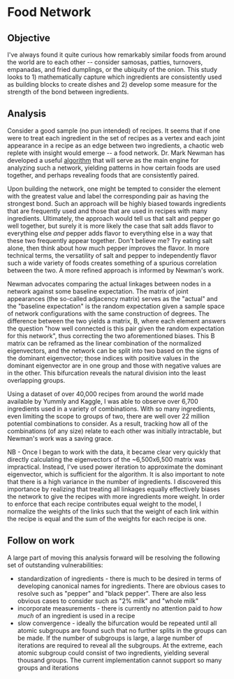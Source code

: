 # Food Network

## Objective

I've always found it quite curious how remarkably similar foods from around the world are to each other -- consider samosas, patties, turnovers, empanadas, and fried dumplings, or the ubiquity of the onion. This study looks to 1) mathematically capture which ingredients are consistently used as building blocks to create dishes and 2) develop some measure for the strength of the bond between ingredients.

## Analysis

Consider a good sample (no pun intended) of recipes. It seems that if one were to treat each ingredient in the set of recipes as a vertex and each joint appearance in a recipe as an edge between two ingredients, a chaotic web replete with insight would emerge -- a food network. Dr. Mark Newman has developed a useful [algorithm](http://www.pnas.org/content/103/23/8577.full.pdf) that will serve as the main engine for analyzing such a network, yielding patterns in how certain foods are used together, and perhaps revealing foods that are consistently paired.

Upon building the network, one might be tempted to consider the element with the greatest value and label the corresponding pair as having the strongest bond. Such an approach will be highly biased towards ingredients that are frequently used and those that are used in recipes with many ingredients. Ultimately, the approach would tell us that salt and pepper go well together, but surely it is more likely the case that salt adds flavor to everything else *and* pepper adds flavor to everything else in a way that these two frequently appear together. Don't believe me? Try eating salt alone, then think about how much pepper improves the flavor. In more technical terms, the versatility of salt and pepper to independently flavor such a wide variety of foods creates something of a spurious correlation between the two. A more refined approach is informed by Newman's work.

Newman advocates comparing the actual linkages between nodes in a network against some baseline expectation. The matrix of joint appearances (the so-called adjacency matrix) serves as the "actual" and the "baseline expectation" is the random expectation given a sample space of network configurations with the same construction of degrees. The difference between the two yields a matrix, B, where each element answers the question "how well connected is this pair given the random expectation for this network", thus correcting the two aforementioned biases. This B matrix can be reframed as the linear combination of the normalized eigenvectors, and the network can be split into two based on the signs of the dominant eigenvector; those indices with positive values in the dominant eigenvector are in one group and those with negative values are in the other. This bifurcation reveals the natural division into the least overlapping groups.

Using a dataset of over 40,000 recipes from around the world made available by Yummly and Kaggle, I was able to observe over 6,700 ingredients used in a variety of combinations. With so many ingredients, even limiting the scope to groups of two, there are well over 22 million potential combinations to consider. As a result, tracking how all of the combinations (of any size) relate to each other was initially intractable, but Newman's work was a saving grace.

NB - Once I began to work with the data, it became clear very quickly that directly calculating the eigenvectors of the ~6,500x6,500 matrix was impractical. Instead, I've used power iteration to approximate the dominant eigenvector, which is sufficient for the algorithm. It is also important to note that there is a high variance in the number of ingredients. I discovered this importance by realizing that treating all linkages equally effectively biases the network to give the recipes with more ingredients more weight. In order to enforce that each recipe contributes equal weight to the model, I normalize the weights of the links such that the weight of each link within the recipe is equal and the sum of the weights for each recipe is one.

## Follow on work

A large part of moving this analysis forward will be resolving the following set of outstanding vulnerabilities:
* standardization of ingredients - there is much to be desired in terms of developing canonical names for ingredients. There are obvious cases to resolve such as "pepper" and "black pepper". There are also less obvious cases to consider such as "2% milk" and "whole milk"
* incorporate measurements - there is currently no attention paid to *how much* of an ingredient is used in a recipe
* slow convergence - ideally the bifurcation would be repeated until all atomic subgroups are found such that no further splits in the groups can be made. If the number of subgroups is large, a large number of iterations are required to reveal all the subgroups. At the extreme, each atomic subgroup could consist of two ingredients, yielding several thousand groups. The current implementation cannot support so many groups and iterations
